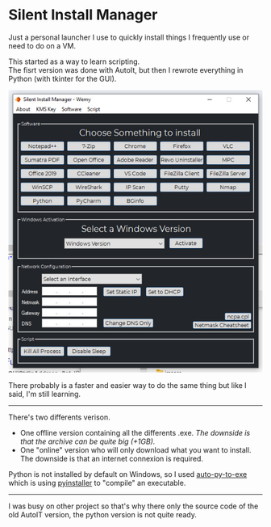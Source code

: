 # Silent Install Manager  
Just a personal launcher I use to quickly install things I frequently use or need to do on a VM.

This started as a way to learn scripting. \
The fisrt version was done with AutoIt, but then I rewrote everything in Python (with tkinter for the GUI).

<p align="center"><img src="SIM.jpg"></p> 

There probably is a faster and easier way to do the same thing but like I said, I'm still learning.  

---

There's two differents verison. 
- One offline version containing all the differents .exe. *The downside is that the archive can be quite big (+1GB).*
- One "online" version who will only download what you want to install. The downside is that an internet connexion is required.

Python is not installed by default on Windows, so I used [auto-py-to-exe](https://pypi.org/project/auto-py-to-exe/)  which is using [pyinstaller](https://pypi.org/project/pyinstaller/) to "compile" an executable.

---


I was busy on other project so that's why there only the source code of the old AutoIT version, the python version is not quite ready.
